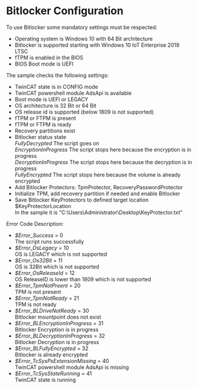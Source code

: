 # Bitlocker Configuration

To use Bitlocker some mandatory settings must be respected:
- Operating system is Windows 10 with 64 Bit architecture
- Bitlocker is supported starting with Windows 10 IoT Enterprise 2019 LTSC
- fTPM is enabled in the BIOS
- BIOS Boot mode is UEFI

The sample checks the following settings:
- TwinCAT state is in CONFIG mode
- TwinCAT powershell module AdsApi is available
- Boot mode is UEFI or LEGACY
- OS architecture is 32 Bit or 64 Bit
- OS release id is supported (below 1809 is not supported)
- fTPM or FTPM is present
- fTPM or FTPM is ready
- Recovery partitions exist
- Bitlocker status state  
_FullyDecrypted_ 
The script goes on  
_EncryptionInProgress_ 
The script stops here because the encryption is in progress  
_DecryptionInProgress_ 
The script stops here because the decryption is in progress  
_FullyEncrypted_ 
The script stops here because the volume is already encrypted  
- Add Bitlocker Protectors: TpmProtector, RecoveryPasswordProtector
- Initialize TPM, add recovery partition if needed and enable Bitlocker
- Save Bitlocker KeyProtectors to defined target location $KeyProtectorLocation  
In the sample it is "C:\Users\Administrator\Desktop\KeyProtector.txt"


Error Code Description:  
- _$Error_Success_ = 0  
The script runs successfully  
- _$Error_OsLegacy_ = 10  
OS is LEGACY which is not supported  
- _$Error_Os32Bit_ = 11  
OS is 32Bit which is not supported  
- _$Error_OsReleaseId_ = 12  
OS ReleaseID is lower than 1809 which is not supported  
- _$Error_TpmNotPreent_ = 20  
TPM is not present  
- _$Error_TpmNotReady_ = 21  
TPM is not ready  
- _$Error_BLDriveNotReady_ = 30  
Bitlocker mountpoint does not exist  
- _$Error_BLEncryptionInProgress_ = 31  
Bitlocker Encryption is in progress  
- _$Error_BLDecryptionInProgress_ = 32  
Bitlocker Decryption is in progress  
- _$Error_BLFullyEncrypted_ = 32  
Bitlocker is already encrypted  
- _$Error_TcSysPsExtensionMissing_ = 40  
TwinCAT powershell module AdsApi is missing
- _$Error_TcSysStateRunning_ = 41  
TwinCAT state is running
